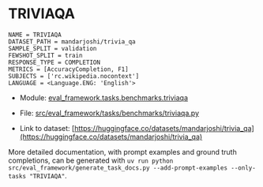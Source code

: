 # TRIVIAQA

````
NAME = TRIVIAQA
DATASET_PATH = mandarjoshi/trivia_qa
SAMPLE_SPLIT = validation
FEWSHOT_SPLIT = train
RESPONSE_TYPE = COMPLETION
METRICS = [AccuracyCompletion, F1]
SUBJECTS = ['rc.wikipedia.nocontext']
LANGUAGE = <Language.ENG: 'English'>
````

- Module: [eval_framework.tasks.benchmarks.triviaqa](eval_framework.tasks.benchmarks.triviaqa)

- File: [src/eval_framework/tasks/benchmarks/triviaqa.py](../../src/eval_framework/tasks/benchmarks/triviaqa.py)

- Link to dataset: [https://huggingface.co/datasets/mandarjoshi/trivia_qa](https://huggingface.co/datasets/mandarjoshi/trivia_qa)

More detailed documentation, with prompt examples and ground truth completions, can be generated with `uv run python src/eval_framework/generate_task_docs.py --add-prompt-examples --only-tasks "TRIVIAQA"`.
